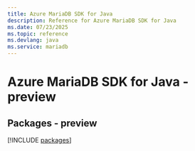 ```yaml
---
title: Azure MariaDB SDK for Java
description: Reference for Azure MariaDB SDK for Java
ms.date: 07/23/2025
ms.topic: reference
ms.devlang: java
ms.service: mariadb
---
```

# Azure MariaDB SDK for Java - preview
## Packages - preview
[!INCLUDE [packages](mariadb-index.md)]